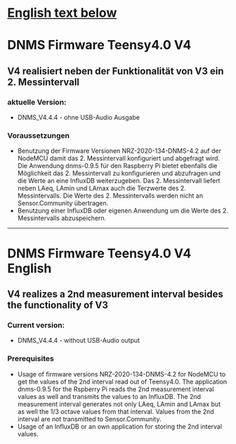 # [English text below](#dnms-firmware-teensy4.0-v4-english)

# DNMS Firmware Teensy4.0 V4

## V4 realisiert neben der Funktionalität von V3 ein 2. Messintervall 

### aktuelle Version:

- DNMS_V4.4.4 - ohne USB-Audio Ausgabe


### Voraussetzungen

- Benutzung der Firmware Versionen NRZ-2020-134-DNMS-4.2 auf der NodeMCU damit das 2. Messintervall konfiguriert und abgefragt wird. Die Anwendung dnms-0.9.5 für den Raspberry Pi bietet ebenfalls die Möglichkeit das 2. Messintervall zu konfigurieren und abzufragen und die Werte an eine InfluxDB weiterzugeben. Das 2. Messintervall liefert neben LAeq, LAmin und LAmax auch die Terzwerte des 2. Messintervalls. Die Werte des 2. Messintervalls werden nicht an Sensor.Community übertragen.
- Benutzung einer InfluxDB oder eigenen Anwendung um die Werte des 2. Messintervalls abzuspeichern.



------------------------------------------------------------------------


# DNMS Firmware Teensy4.0 V4 English

## V4 realizes a 2nd measurement interval besides the functionality of V3 

### Current version:

- DNMS_V4.4.4 - without USB-Audio output

### Prerequisites

- Usage of firmware versions NRZ-2020-134-DNMS-4.2 for NodeMCU to get the values of the 2nd interval read out of Teensy4.0. The application dnms-0.9.5 for the Rspberry Pi reads the 2nd measurement interval values as well and transmits the values to an InfluxDB. The 2nd measurement interval generates not only LAeq, LAmin and LAmax but as well the 1/3 octave values from that interval. Values from the 2nd interval are not transmitted to Sensor.Community.
- Usage of an InfluxDB or an own application for storing the 2nd interval values.

